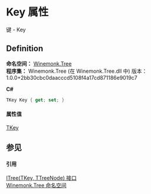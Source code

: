 # Key 属性


键 - Key



## Definition
**命名空间：** <a href="N_Winemonk_Tree">Winemonk.Tree</a>  
**程序集：** Winemonk.Tree (在 Winemonk.Tree.dll 中) 版本：1.0.0+2bb30cbc0daacccd5108f4a17cd871186e9019c7

**C#**
``` C#
TKey Key { get; set; }
```



#### 属性值
<a href="T_Winemonk_Tree_ITree_2">TKey</a>

## 参见


#### 引用
<a href="T_Winemonk_Tree_ITree_2">ITree(TKey, TTreeNode) 接口</a>  
<a href="N_Winemonk_Tree">Winemonk.Tree 命名空间</a>  

